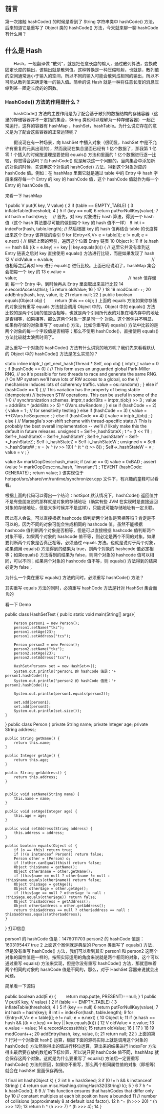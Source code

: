 
## 前言

第一次接触 hashCode() 的时候是看到了 String 字符串类中 hashCode() 方法，后来知道它是重写了 Object 类的 hashCode() 方法，今天就来聊一聊 hashCode 有什么用？

## 什么是 Hash

　　Hash，一般翻译做 “散列”，就是把任意长度的输入，通过散列算法，变换成固定长度的输出，该输出就是散列值。这种转换是一种压缩映射，也就是，散列值的空间通常远小于输入的空间，所以不同的输入可能会散列成相同的输出，所以不可能从散列值来确定唯一的输入值。简单的说 Hash 就是一种将任意长度的消息压缩到某一固定长度的的函数。

### HashCode() 方法的作用是什么？

　　hashCode() 方法的主要作用是为了配合基于散列的数据结构的存储容器（这里的存储容器并不一定指的集合，String 类也可以理解为一种存储容器）一起正常运行，这样的容器有 hashMap ，hashSet，hashTable。为什么说它存在的意义是为了配合这些容器的正常运转呢？

　　假设现在有一种场景，向 hashSet 中插入对象（很明显，hashSet 中是不允许有重复的元素出现的），然而我现在集合里面已经有 1 亿个数据了，那我第  1 亿零 1 个插入的时候按道理是要使用 equals() 方法和里面的 1 亿个数据进行逐一比较，你觉得合适吗？而 hashCode() 就是解决这一个问题的。当向集合中添加新的对象的时候，先调用这个对象的 hashCode() 方法，得到这个对象对应的 hashCode 值。例如：在 hashMap 里面它就是通过 table 中的 Entry 中 hash 字段来保存每一个 Entry 的 key 的 hashCode 值，这个 hashCode 值就作为每一个 Entry 的 hashCode 值。

来看一下 hashMap

 1 public V put(K key, V value) {
 2         if (table == EMPTY_TABLE) {
 3             inflateTable(threshold);
 4         }
 5         if (key == null)
 6             return putForNullKey(value);
 7         int hash = hash(key);  　// 首先，对 key 对象进行 hash 算法，得到一个 hash 值（这个 hash 算法要尽可能的做到每个 key 的 hash 值不一样）
 8         int i = indexFor(hash, table.length);  // 然后根据 key 的 hash 值再结合 table 的长度算出来这个 Entry 该存放的索引
 9         for (Entry<K,V> e = table[i]; e != null; e = e.next) {  // 根据上面的索引，遍历这个位置 Entry 链表
10             Object k;
11             if (e.hash == hash && ((k = e.key) == key || key.equals(k))) { // 这里它并没有拿到这 Entry 链表之后对 key 直接使用 equals() 方法进行比较，而是如果发现了 hash
12                 V oldValue = e.value;　　　　　　　　　　　　　　　　　　　　　　　// 值相等之后再对 key 进行 equals() 进行比较。上面已经说明了，hashMap 集合会把每一个 key 的
13                 e.value = value;　　　　　　　　　　　　　　　　　　　　　　　　　　// hash 值存储到 每一个 Entry 中，到时候再从 Entry 里面取出来进行比较
14                 e.recordAccess(this);
15                 return oldValue;
16             }
17         }
18
19         modCount++;
20         addEntry(hash, key, value, i);
21         return null;
22     }
public boolean equals(Object obj) {
　　return (this == obj);
}
上面的 equals 方法如果你存储的对象没有重写 equals 方法就会调用 Object 中的，Object 中的 equals() 方法比较的是两个引用的值是否相等，也就是两个引用所代表的对象在堆内存中的地址是否相等，如果相等，那么这两个对象一定是同一个 对象。这个案例并不明显，如果你存储的对象重写了 equals() 方法，比如你重写的 equals() 方法中比较的是两个对象的每一个字段值是否相等；那么不使用 hashCode()，直接使用 equals() 方法比较就太浪费时间了。

那么重写一个对象的 hashCode() 方法有什么讲究的地方呢？我们先来看看默认的 Object 中的 hashCode() 方法是怎么实现的？

static inline intptr_t get_next_hash(Thread * Self, oop obj) {
  intptr_t value = 0 ;
  if (hashCode == 0) {
     // This form uses an unguarded global Park-Miller RNG,
     // so it's possible for two threads to race and generate the same RNG.
     // On MP system we'll have lots of RW access to a global, so the
     // mechanism induces lots of coherency traffic.
     value = os::random() ;
  } else
  if (hashCode == 1) {
     // This variation has the property of being stable (idempotent)
     // between STW operations.  This can be useful in some of the 1-0
     // synchronization schemes.
     intptr_t addrBits = intptr_t(obj) >> 3 ;
     value = addrBits ^ (addrBits >> 5) ^ GVars.stwRandom ;
  } else
  if (hashCode == 2) {
     value = 1 ;            // for sensitivity testing
  } else
  if (hashCode == 3) {
     value = ++GVars.hcSequence ;
  } else
  if (hashCode == 4) {
     value = intptr_t(obj) ;
  } else {
     // Marsaglia's xor-shift scheme with thread-specific state
     // This is probably the best overall implementation -- we'll
     // likely make this the default in future releases.
     unsigned t = Self->_hashStateX ;
     t ^= (t << 11) ;
     Self->_hashStateX = Self->_hashStateY ;
     Self->_hashStateY = Self->_hashStateZ ;
     Self->_hashStateZ = Self->_hashStateW ;
     unsigned v = Self->_hashStateW ;
     v = (v ^ (v >> 19)) ^ (t ^ (t >> 8)) ;
     Self->_hashStateW = v ;
     value = v ;
  }

  value &= markOopDesc::hash_mask;
  if (value == 0) value = 0xBAD ;
  assert (value != markOopDesc::no_hash, "invariant") ;
  TEVENT (hashCode: GENERATE) ;
  return value;
}
该实现位于 hotspot/src/share/vm/runtime/synchronizer.cpp 文件下，有兴趣的童鞋可以看看。

根据上面的代码可以得出一个结论：hotSpot 默认情况下，hashCode() 返回值并不是有些朋友说的那样就是对象的存储地址（确实有些 JVM 在实现时是直接返回对象的存储地址，但是大多时候并不是这样），只能说可能存储地址有一定关联。

因此有人会说，可以直接根据 hashcode 值判断两个对象是否相等吗？肯定是不可以的，因为不同的对象可能会生成相同的 hashcode 值。虽然不能根据 hashcode 值判断两个对象是否相等，但是可以直接根据 hashcode 值判断两个对象不等，如果两个对象的 hashcode 值不等，则必定是两个不同的对象。如果要判断两个对象是否真正相等，必须通过 equals 方法。也就是说对于两个对象，如果调用 equals() 方法得到的结果为 true，则两个对象的 hashcode 值必定相等；如果equals() 方法得到的结果为 false，则两个对象的 hashcode 值可以相同，可以不同；如果两个对象的 hashcode 值不等，则 equals() 方法得到的结果必定为 false；

为什么一个类在重写 equals() 方法的同时，必须重写 hashCode() 方法？

其实重写 equals 方法的同时，必须重写 hashCode 方法是针对 HashSet 集合而言的

看一下 Demo

public class HashSetTest {
    public static void main(String[] args){

        Person person1 = new Person();
        person1.setName("tkz");
        person1.setAge(23);
        person1.setAddress("tcs");

        Person person2 = new Person();
        person2.setName("tkz");
        person2.setAge(23);
        person2.setAddress("tcs");

        HashSet<Person> set = new HashSet<>();
        System.out.println("person1 的 hashCode 值是："+ person1.hashCode());
        System.out.println("person2 的 hashCode 值是："+ person2.hashCode());

        System.out.println(person1.equals(person2));

        set.add(person1);
        set.add(person2);
        System.out.println(set.size());
    }
}
public class Person {
    private String name;
    private Integer age;
    private String address;

    public String getName() {
        return this.name;
    }

    public Integer getAge() {
        return this.age;
    }

    public String getAddress() {
        return this.address;
    }


    public void setName(String name) {
        this.name = name;
    }

    public void setAge(Integer age) {
        this.age = age;
    }

    public void setAddress(String address) {
        this.address = address;
    }

    public boolean equals(Object o) {
        if (o == this) return true;
        if (!(o instanceof Person)) return false;
        Person other = (Person) o;
        if (!other.canEqual(this)) return false;
        Object this$name = getName();
        Object other$name = other.getName();
        if (this$name == null ? other$name != null : !this$name.equals(other$name)) return false;
        Object this$age = getAge();
        Object other$age = other.getAge();
        if (this$age == null ? other$age != null : !this$age.equals(other$age)) return false;
        Object this$address = getAddress();
        Object other$address = other.getAddress();
        return this$address == null ? other$address == null : this$address.equals(other$address);
    }
}
打印信息

person1 的 hashCode 值是：1476011703
person2 的 hashCode 值是：1603195447
true
2
上面这个案例就是典型的 Person 类重写了 equals() 方法，但是没有重写 hashCode() 方法，我们可以看到其实 person1 和 person2 这两个对象的属性值是一样的，按照实际运用的角度来说就是两个相同的对象，这个可以通过重写 equals() 方法来实现，但是你没有重写 hashCode() 方法，那就意味着两个相同的对象的 hashCode 值是不同的，那么，对于 HashSet 容器来说就会出问题。

简单看一下源码

public boolean add(E e) {
　　return map.put(e, PRESENT)==null;
}
 1 public V put(K key, V value) {
 2         if (table == EMPTY_TABLE) {
 3             inflateTable(threshold);
 4         }
 5         if (key == null)
 6             return putForNullKey(value);
 7         int hash = hash(key);
 8         int i = indexFor(hash, table.length);
 9         for (Entry<K,V> e = table[i]; e != null; e = e.next) {
10             Object k;
11             if (e.hash == hash && ((k = e.key) == key || key.equals(k))) {
12                 V oldValue = e.value;
13                 e.value = value;
14                 e.recordAccess(this);
15                 return oldValue;
16             }
17         }
18
19         modCount++;
20         addEntry(hash, key, value, i);
21         return null;
22     }
上面的第 7 行对一个对象做 hash() 运算，根据下面的源码实际上就是调用这个对象的 hashCode() 方法然后得出的值进行移位运算，算出来的结果进行 indexFor 方法得出最后要存放的数组的下标位置，所以说只要 hashCode 值不同，hashMap 就会保存这两个对象。这就是为什么要重写了 equals() 方法后一定要重写 hashCode() 方法的原因，如果你不重写，那么两个相同属性值的对象（即相等）就会在 hashSet 里面保存两份。

 1 final int hash(Object k) {
 2         int h = hashSeed;
 3         if (0 != h && k instanceof String) {
 4             return sun.misc.Hashing.stringHash32((String) k);
 5         }
 6
 7         h ^= k.hashCode();
 8
 9         // This function ensures that hashCodes that differ only by
10         // constant multiples at each bit position have a bounded
11         // number of collisions (approximately 8 at default load factor).
12         h ^= (h >>> 20) ^ (h >>> 12);
13         return h ^ (h >>> 7) ^ (h >>> 4);
14     }
